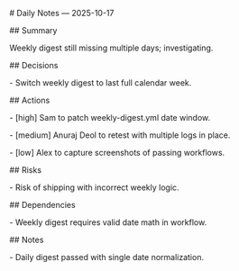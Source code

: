 ﻿\# Daily Notes — 2025-10-17



\## Summary

Weekly digest still missing multiple days; investigating.



\## Decisions

\- Switch weekly digest to last full calendar week.



\## Actions

\- \[high] Sam to patch weekly-digest.yml date window.

\- \[medium] Anuraj Deol to retest with multiple logs in place.

\- \[low] Alex to capture screenshots of passing workflows.



\## Risks

\- Risk of shipping with incorrect weekly logic.



\## Dependencies

\- Weekly digest requires valid date math in workflow.



\## Notes

\- Daily digest passed with single date normalization.



